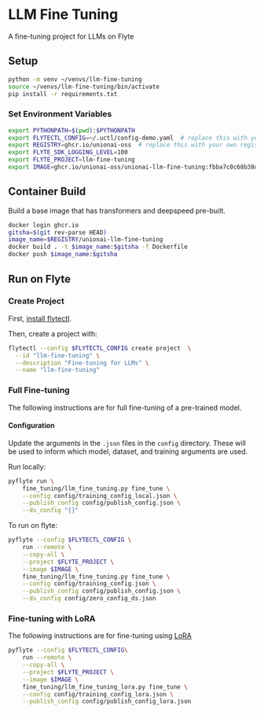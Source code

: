 # LLM Fine Tuning

A fine-tuning project for LLMs on Flyte


## Setup

```bash
python -m venv ~/venvs/llm-fine-tuning
source ~/venvs/llm-fine-tuning/bin/activate
pip install -r requirements.txt
```

### Set Environment Variables

```bash
export PYTHONPATH=$(pwd):$PYTHONPATH
export FLYTECTL_CONFIG=~/.uctl/config-demo.yaml  # replace this with your own flyte config
export REGISTRY=ghcr.io/unionai-oss  # replace this with your own registry
export FLYTE_SDK_LOGGING_LEVEL=100
export FLYTE_PROJECT=llm-fine-tuning
export IMAGE=ghcr.io/unionai-oss/unionai-llm-fine-tuning:fbba7c0c68b38d3bcd4e11c1b214feb51812a9f0
```

## Container Build

Build a base image that has transformers and deepspeed pre-built.

```bash
docker login ghcr.io
gitsha=$(git rev-parse HEAD)
image_name=$REGISTRY/unionai-llm-fine-tuning
docker build . -t $image_name:$gitsha -f Dockerfile
docker push $image_name:$gitsha
```

## Run on Flyte

### Create Project

First, [install flytectl](https://docs.flyte.org/projects/flytectl/en/latest/).

Then, create a project with:

```bash
flytectl --config $FLYTECTL_CONFIG create project  \
  --id "llm-fine-tuning" \
  --description "Fine-tuning for LLMs" \
  --name "llm-fine-tuning"
```

### Full Fine-tuning

The following instructions are for full fine-tuning of a pre-trained model.

#### Configuration

Update the arguments in the `.json` files in the `config` directory. These
will be used to inform which model, dataset, and training arguments are used.

Run locally:

```bash
pyflyte run \
    fine_tuning/llm_fine_tuning.py fine_tune \
    --config config/training_config_local.json \
    --publish_config config/publish_config.json \
    --ds_config "{}"
```

To run on flyte:

```bash
pyflyte --config $FLYTECTL_CONFIG \
    run --remote \
    --copy-all \
    --project $FLYTE_PROJECT \
    --image $IMAGE \
    fine_tuning/llm_fine_tuning.py fine_tune \
    --config config/training_config.json \
    --publish_config config/publish_config.json \
    --ds_config config/zero_config_ds.json
```

### Fine-tuning with LoRA

The following instructions are for fine-tuning using [LoRA](https://arxiv.org/abs/2106.09685)

```bash
pyflyte --config $FLYTECTL_CONFIG\
    run --remote \
    --copy-all \
    --project $FLYTE_PROJECT \
    --image $IMAGE \
    fine_tuning/llm_fine_tuning_lora.py fine_tune \
    --config config/training_config_lora.json \
    --publish_config config/publish_config_lora.json
```
